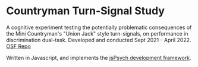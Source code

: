 # Countryman Turn-Signal Study

A cognitive experiment testing the potentially problematic consequences of the Mini Countryman's "Union Jack" style turn-signals, on performance in discrimination dual-task. Developed and conducted Sept 2021 - April 2022. [OSF Repo](osf.io)

Written in Javascript, and implements the [jsPsych development framework](jspsych.org). 
